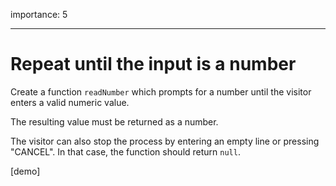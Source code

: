 importance: 5

---

# Repeat until the input is a number

Create a function `readNumber` which prompts for a number until the visitor enters a valid numeric value.

The resulting value must be returned as a number.

The visitor can also stop the process by entering an empty line or pressing "CANCEL". In that case, the function should return `null`.

[demo]